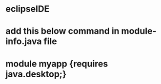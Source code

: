# eclipseIDE

# add this below command in module-info.java file
# module myapp {requires java.desktop;}
